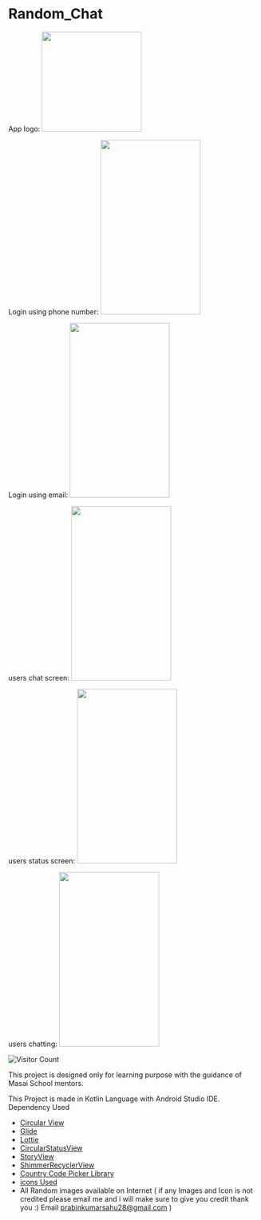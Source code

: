 # Random_Chat

App logo:  <img src="https://pool.img.aptoide.com/split-store/2b5725411e38df4f9c409d1a4c9fa3b2_icon.png" width="200"/>

Login using phone number:  <img src="[![Screenshot-2021-05-04-18-37-15-869-com-example-randomchat.jpg](https://i.postimg.cc/CLb9r4mM/Screenshot-2021-05-04-18-37-15-869-com-example-randomchat.jpg)](https://postimg.cc/w7TW7LCn)" width="200" height="350"/>

Login using email:  <img src="[![Screenshot-2021-05-04-18-37-20-289-com-example-randomchat.jpg](https://i.postimg.cc/7hkn5S7X/Screenshot-2021-05-04-18-37-20-289-com-example-randomchat.jpg)](https://postimg.cc/JDpkgDpB)"   width="200" height="350"/>

users chat screen:  <img src="[![Screenshot-2021-05-04-18-36-45-817-com-example-randomchat.jpg](https://i.postimg.cc/pTqLjH57/Screenshot-2021-05-04-18-36-45-817-com-example-randomchat.jpg)](https://postimg.cc/mz14xKwN)"  width="200" height="350"/>

users status screen:  <img src="[![Screenshot-2021-05-04-18-36-51-150-com-example-randomchat.jpg](https://i.postimg.cc/2jtzNTQ4/Screenshot-2021-05-04-18-36-51-150-com-example-randomchat.jpg)](https://postimg.cc/rzS6S1Ym)"  width="200" height="350"/>

users chatting:  <img src="[![Screenshot-2021-05-04-18-37-05-251-com-example-randomchat.jpg](https://i.postimg.cc/5N3WN3v7/Screenshot-2021-05-04-18-37-05-251-com-example-randomchat.jpg)](https://postimg.cc/WhhH505g)"  width="200" height="350"/>

![Visitor Count](https://profile-counter.glitch.me/prabinkumarsahu28/count.svg)

This project is designed only for learning purpose with the guidance of Masai School mentors.

This Project is made in Kotlin Language with Android Studio IDE.
Dependency Used 
- [Circular View](https://github.com/hdodenhof/CircleImageView) 
- [Glide](https://github.com/bumptech/glide) 
- [Lottie](https://github.com/airbnb/lottie-android) 
- [CircularStatusView](https://github.com/3llomi/CircularStatusView) 
- [StoryView](https://github.com/OMARIHAMZA/StoryView) 
- [ShimmerRecyclerView](https://github.com/sharish/ShimmerRecyclerView) 
- [Country Code Picker Library](https://github.com/hbb20/CountryCodePickerProject) 
- [icons Used](https://www.flaticon.com/)
- All Random images available on Internet ( if any Images and Icon is not credited please email me and i will make sure to give you credit thank you :) Email prabinkumarsahu28@gmail.com )

